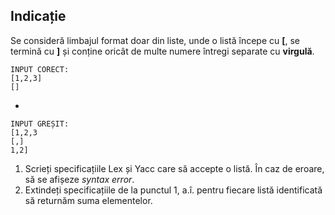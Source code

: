 ## Indicație
Se consideră limbajul format doar din liste, unde o listă începe cu **[**, se termină cu **]** și conține oricât de multe numere întregi separate cu **virgulă**.

	INPUT CORECT:
	[1,2,3]
	[]

-   


	INPUT GREȘIT:
	[1,2,3
	[,]
	1,2]
	
1. Scrieți specificațiile Lex și Yacc care să accepte o listă. În caz de eroare, să se afișeze *syntax error*.
2. Extindeți specificațiile de la punctul 1, a.î. pentru fiecare listă identificată să returnăm suma elementelor.
